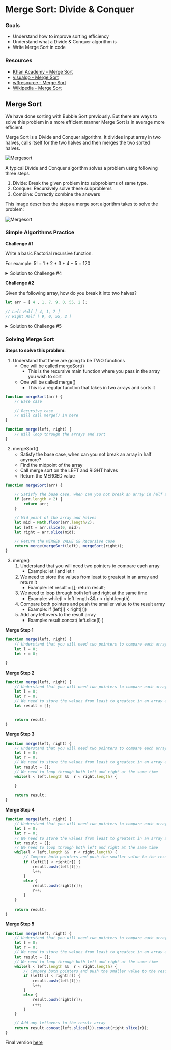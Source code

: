 # Merge Sort: Divide & Conquer

### Goals
* Understand how to improve sorting efficiency
* Understand what a Divide & Conquer algorithm is
* Write Merge Sort in code

### Resources
* [Khan Academy - Merge Sort](https://www.khanacademy.org/computing/computer-science/algorithms/merge-sort/a/divide-and-conquer-algorithms)
* [visualgo - Merge Sort](https://visualgo.net/en/sorting?slide=10)
* [w3resource - Merge Sort](https://www.w3resource.com/javascript-exercises/searching-and-sorting-algorithm/searching-and-sorting-algorithm-exercise-2.php)
* [Wikipedia - Merge Sort](https://en.wikipedia.org/wiki/Merge_sort)

## Merge Sort
We have done sorting with Bubble Sort previously. But there are ways to solve this problem in a more efficient manner Merge Sort is in average more efficient. 

Merge Sort is a Divide and Conquer algorithm. It divides input array in two halves, calls itself for the two halves and then merges the two sorted halves.

![Mergesort](https://upload.wikimedia.org/wikipedia/commons/c/cc/Merge-sort-example-300px.gif)

A typical Divide and Conquer algorithm solves a problem using following three steps.

1. Divide: Break the given problem into subproblems of same type.
2. Conquer: Recursively solve these subproblems
3. Combine: Correctly combine the answers

This image describes the steps a merge sort algorithm takes to solve the problem:

![Mergesort](https://www.geeksforgeeks.org/wp-content/uploads/Merge-Sort-Tutorial.png)

### Simple Algorithms Practice

**Challenge #1**

Write a basic Factorial recursive function. 

For example: 5! = 1 * 2 * 3 * 4 * 5 = 120
<details>
    <summary>Solution to Challenge #4</summary>

```javascript
function factorial(num) {
    // BASE CASE:
    if (num == 0) {
        return 1;
    }
    // RECURSIVE CASE:
    else {
        return num * factorialize(num - 1);
    }
}
factorial(5); 
```

</details>

**Challenge #2**

Given the following array, how do you break it into two halves?
```javascript
let arr = [ 4 , 1, 7, 9, 0, 55, 2 ];

// Left Half [ 4, 1, 7 ]
// Right Half [ 9, 0, 55, 2 ]

```
<details>
    <summary>Solution to Challenge #5</summary>

```javascript
let arr = [ 4 , 1, 7, 9, 0, 55, 2 ];

// Get the middle index of array
let mid = Math.floor(arr.length/2);

// Use slice to get the left and right half 
// The slice() method selects the elements starting at the given start argument, and ends at, but does not include, the given end argument.
// If slice() is only given one arguement, it starts their and ends at the end of the array
let left = arr.slice(0, mid);
let right = arr.slice(mid);

```

</details>


### Solving Merge Sort

**Steps to solve this problem:**
1. Understand that there are going to be TWO functions
    - One will be called mergeSort()
        - This is the recursive main function where you pass in the array you wish to sort
    - One will be called merge()
        - This is a regular function that takes in two arrays and sorts it

```javascript
function mergeSort(arr) {
    // Base case

    // Recursive case
    // Will call merge() in here
}

function merge(left, right) {
    // Will loop through the arrays and sort
}
```


2. mergeSort()
    - Satisfy the base case, when can you not break an array in half anymore?
    - Find the midpoint of the array
    - Call merge sort on the LEFT and RIGHT halves
    - Return the MERGED value 

```javascript
function mergeSort(arr) {

    // Satisfy the base case, when can you not break an array in half anymore?
    if (arr.length < 2) {
        return arr;
    }

    // Mid point of the array and halves
    let mid = Math.floor(arr.length/2);
    let left = arr.slice(0, mid);
    let right = arr.slice(mid);

    // Return the MERGED VALUE && Recursive case
    return merge(mergeSort(left), mergeSort(right));
}
```

3. merge()
    1. Understand that you will need two pointers to compare each array
        - Example: let l and let r
    2. We need to store the values from least to greatest in an array and return it
        - Example: let result = []; return result;
    3. We need to loop through both left and right at the same time 
        - Example: while(l < left.length && r < right.length)
    4. Compare both pointers and push the smaller value to the result array
        - Example: if (left[l] < right[r])
    5. Add any leftovers to the result array
        - Example: result.concat( left.slice(l) )

**Merge Step 1**
```javascript
function merge(left, right) {
    // Understand that you will need two pointers to compare each array
    let l = 0; 
    let r = 0;

}
```

**Merge Step 2**
```javascript
function merge(left, right) {
    // Understand that you will need two pointers to compare each array
    let l = 0; 
    let r = 0;
    // We need to store the values from least to greatest in an array and return it
    let result = [];


    return result;
}
```

**Merge Step 3**
```javascript
function merge(left, right) {
    // Understand that you will need two pointers to compare each array
    let l = 0; 
    let r = 0;
    // We need to store the values from least to greatest in an array and return it
    let result = [];
    // We need to loop through both left and right at the same time 
    while(l < left.length &&  r < right.length) {

    }
    
    return result;
}
```

**Merge Step 4**
```javascript
function merge(left, right) {
    // Understand that you will need two pointers to compare each array
    let l = 0; 
    let r = 0;
    // We need to store the values from least to greatest in an array and return it
    let result = [];
    // We need to loop through both left and right at the same time 
    while(l < left.length &&  r < right.length) {
        // Compare both pointers and push the smaller value to the result array
        if (left[l] < right[r]) {
            result.push(left[l]);
            l++;
        }
        else {
            result.push(right[r]);
            r++;
        }
    }
    
    return result;
}
```

**Merge Step 5**
```javascript
function merge(left, right) {
    // Understand that you will need two pointers to compare each array
    let l = 0; 
    let r = 0;
    // We need to store the values from least to greatest in an array and return it
    let result = [];
    // We need to loop through both left and right at the same time 
    while(l < left.length &&  r < right.length) {
        // Compare both pointers and push the smaller value to the result array
        if (left[l] < right[r]) {
            result.push(left[l]);
            l++;
        }
        else {
            result.push(right[r]);
            r++;
        }
    }

    // Add any leftovers to the result array    
    return result.concat(left.slice(l)).concat(right.slice(r));
}
```

Final version [here](./mergeSort.js)

